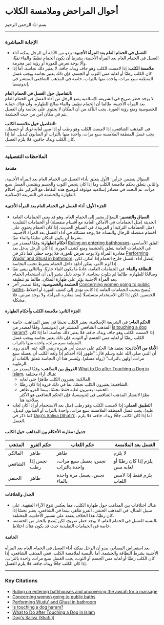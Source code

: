 # أحوال المراحض وملامسة الكلاب
بسم ﷲ الرحمن الرحيم
***
### الإجابة المباشرة

- **الغسل في الحمام العام بعد المرأة الأجنبية**: يبدو من الأدلة أن الرجل يمكنه أداء الغسل في الحمام العام بعد المرأة الأجنبية، بشرط أن يكون الحمام نظيفًا والماء نقيًا، وألا يوجد تعرض للعورة أو رؤية غير محرمة.  
- **ملامسة الكلب**: إذا لامست الكلب وهو جاف ويدك جافة، لا يعتبر ذلك نجاسة. أما إذا كان الكلب رطبًا أو لعابه مس الثوب أو الجسم، فإن ذلك يعتبر نجاسة ويجب غسل المنطقة سبع مرات، واحدة منها بالتراب، خاصة في المذهب الشافعي المنتشر في إندونيسيا.  

**التفاصيل حول الغسل في الحمام العام:**  
لا يوجد حظر صريح في الشريعة الإسلامية يمنع الرجل من أداء الغسل في الحمام العام بعد المرأة الأجنبية، طالما أن الحمام نظيف والماء صالح للطهارة، وأن هناك حماية للخصوصية ومنع رؤية العورة. يجب التأكد من أن المكان لا يحتوي على نجاسة وأن الغسل يتم في مكان آمن من حيث الحشمة.  

**التفاصيل حول ملامسة الكلب:**  
في المذهب الشافعي، إذا لامست الكلب وهو رطب أو إذا مس لعابه ثوبك أو جسمك، يجب غسل المنطقة الملامسة سبع مرات، واحدة منها بالتراب أو الصابون كبديل. أما إذا كان الكلب ويدك جافين، فلا يلزم الغسل.  

---

### الملاحظات التفصيلية

#### مقدمة  
السؤال يتضمن جزأين: الأول يتعلق بأداء الغسل في الحمام العام بعد المرأة الأجنبية، والثاني يتعلق بحكم ملامسة الكلب وما إذا كان ينجس الثوب والجسم ويقتضي الغسل سبع مرات. تم البحث في مصادر إسلامية موثوقة لتوضيح هذه النقاط، مع التركيز على أحكام الطهارة والحشمة في الشريعة الإسلامية.

#### الجزء الأول: أداء الغسل في الحمام العام بعد المرأة الأجنبية  
- **السياق والتفسير**: السؤال يشير إلى الحمام العام، وهو قد يعني الحمامات العامة الحديثة (مثل الحمامات في الأماكن العامة مع أقسام منفصلة) أو الحمامات التقليدية (مثل الحمامات التركية أو العربية). في السياق الحديث، إذا كان الحمام يحتوي على أقسام منفصلة للرجال والنساء، فلا يوجد مشكلة في أداء الغسل بعد المرأة الأجنبية، بشرط أن يكون المكان نظيفًا والماء نقيًا.  
- **أحكام الطهارة**: وفقًا لمصدر من [Ruling on entering bathhouses](https://islamqa.info/en/answers/66824/ruling-on-entering-bathhouses-and-uncovering-the-awrah-for-a-massage)، القلق الأساسي في الحمامات العامة يتعلق بالحشمة ومنع كشف العورة. إذا كان الرجل يدخل بعد مغادرة المرأة ولا يوجد تعرض للعورة، فلا يوجد حظر. كما ذكر في [Performing Wudu' and Ghusl in bathroom](https://www.al-feqh.com/en/performing-wudu-and-ghusl-in-bathroom)، يُفضل أداء الغسل خارج الحمام إذا أمكن، لكن إذا لزم الأمر، يمكن أداؤه داخل الحمام بشرط تجنب النجاسة.  
- **النظافة والماء**: في الحمامات العامة، عادةً ما يكون الماء جاريًا، وبالتالي يبقى نقيًا وصالحًا للطهارة، طالما لم يتلوث بنجاسة. لا يوجد دليل يشير إلى أن استخدام الحمام بعد المرأة الأجنبية يؤثر على طهارة المكان، طالما تم تنظيفه.  
- **الحشمة والخصوصية**: وفقًا لمصدر آخر [Concerning women going to public baths](https://islamqa.org/hanafi/daruliftaa-birmingham/135534/concerning-women-going-to-public-baths/)، يُنصح بتجنب الحمامات العامة إذا كانت تؤدي إلى كشف العورة أو اختلاط الجنسين. لكن إذا كان الاستخدام متسلسلًا (بعد مغادرة المرأة)، ولا يوجد تعرض، فلا مشكلة.  

#### الجزء الثاني: ملامسة الكلب وأحكام الطهارة  
- **الحكم العام**: في الشريعة الإسلامية، يعتبر الكلب نجسًا في بعض المذاهب، خاصة المذهب الشافعي المنتشر في إندونيسيا. وفقًا لمصدر من [Is touching a dog haram?](https://islamqa.info/en/answers/13356/is-touching-a-dog-haram)، إذا لامست الكلب وهو جاف ويدك جافة، فلا يعتبر ذلك نجاسة. أما إذا كان الكلب رطبًا أو لعابه مس الجسم أو الثوب، فإن ذلك يعتبر نجاسة ويجب غسل المنطقة سبع مرات، واحدة منها بالتراب.  
- **الأدلة من الأحاديث**: يعتمد هذا الحكم على حديث أبي هريرة رضي الله عنه، الذي روى أن النبي صلى الله عليه وسلم قال: "طهور إناء أحدكم إذا ولغه الكلب أن يغسله سبع مرات، أولهن بالتراب" (رواه مسلم). ويُفسر هذا أن النجاسة تتعلق باللعاب أو الرطوبة.  
- **الفروق بين المذاهب**: وفقًا لمصدر من [What to Do after Touching a Dog in Islam](https://aboutislam.net/counseling/ask-the-scholar/prayer/a-dog-touched-my-clothes-how-to-cleanse-them/)، هناك آراء مختلفة:  
  - المالكية: يعتبرون الكلب طاهرًا حتى لعابه.  
  - الشافعية: يعتبرون الكلب نجسًا، بما في ذلك فروه إذا كان رطبًا.  
  - الحنفية: يعتبرون لعابه فقط نجسًا، بينما الفرو طاهر.  
  نظرًا لانتشار المذهب الشافعي في إندونيسيا، فإن الحكم الشافعي هو الأكثر صلاحية هنا.  
- **التطبيق العملي**: إذا لامست الكلب وهو رطب (مثل بعد الاستحمام أو إذا كان لعابه عليه)، يجب غسل المنطقة الملامسة سبع مرات، واحدة بالتراب أو الصابون كبديل، كما ذكر في [Dog's Saliva [Shafi'i]](https://seekersguidance.org/answers/shafii-fiqh/dogs-saliva-shafii/). أما إذا كان الكلب جافًا ويدك جافة، فلا يلزم الغسل.  

#### جدول: مقارنة الأحكام بين المذاهب حول الكلب  
| **المذهب**       | **حكم الفرو** | **حكم اللعاب**                     | **الغسل بعد الملامسة**                     |
|-------------------|---------------|------------------------------------|--------------------------------------------|
| المالكي          | طاهر          | طاهر                               | لا يلزم                                    |
| الشافعي          | نجس إذا رطب   | نجس، يغسل سبع مرات، واحدة بالتراب | يلزم إذا كان رطبًا أو لعابه مس             |
| الحنفي           | طاهر          | نجس، يغسل مرة واحدة بالماء         | يلزم فقط إذا لامس اللعاب                  |

#### الجدل والخلافات  
- هناك اختلافات بين المذاهب حول طهارة الكلب، مما يعكس تنوع الآراء الفقهية. على سبيل المثال، في المذهب الحنفي، الفرو طاهر، بينما في الشافعي، يعتبر نجسًا إذا كان رطبًا. هذا الخلاف يعتمد على تفسير الأحاديث المختلفة.  
- بالنسبة للغسل في الحمام العام، لا يوجد حظر صريح، لكن يُنصح بالحذر من الحشمة، خاصة في الحمامات التقليدية حيث قد يكون هناك اختلاط.  

#### الخاتمة  
بعد استعراض المصادر، يبدو أن الرجل يمكنه أداء الغسل في الحمام العام بعد المرأة الأجنبية بشرط النظافة والحشمة. أما بالنسبة لملامسة الكلب، ففي المذهب الشافعي، إذا كان الكلب رطبًا أو لعابه مس الجسم أو الثوب، يجب الغسل سبع مرات، واحدة بالتراب. إذا كان الكلب جافًا ويدك جافة، فلا يلزم الغسل.

---

### Key Citations
- [Ruling on entering bathhouses and uncovering the awrah for a massage](https://islamqa.info/en/answers/66824/ruling-on-entering-bathhouses-and-uncovering-the-awrah-for-a-massage)
- [Concerning women going to public baths](https://islamqa.org/hanafi/daruliftaa-birmingham/135534/concerning-women-going-to-public-baths/)
- [Performing Wudu' and Ghusl in bathroom](https://www.al-feqh.com/en/performing-wudu-and-ghusl-in-bathroom)
- [Is touching a dog haram?](https://islamqa.info/en/answers/13356/is-touching-a-dog-haram)
- [What to Do after Touching a Dog in Islam](https://aboutislam.net/counseling/ask-the-scholar/prayer/a-dog-touched-my-clothes-how-to-cleanse-them/)
- [Dog's Saliva [Shafi'i]](https://seekersguidance.org/answers/shafii-fiqh/dogs-saliva-shafii/)
